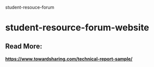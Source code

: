 student-resouce-forum
# student-resource-forum-website


## Read More:
#### https://www.towardsharing.com/technical-report-sample/
